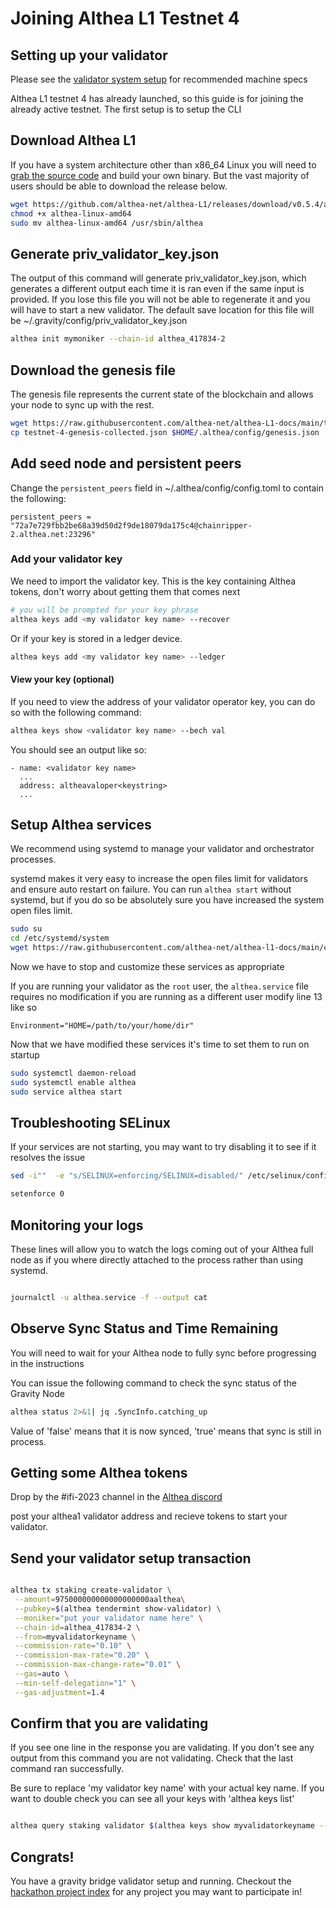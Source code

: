 # Joining Althea L1 Testnet 4

## Setting up your validator

Please see the [validator system setup](validator-system-setup.md) for recommended machine specs

Althea L1 testnet 4 has already launched, so this guide is for joining the already active testnet. The first setup is to setup the CLI

## Download Althea L1

If you have a system architecture other than x86_64 Linux you will need to [grab the source code](https://github.com/althea-net/althea-l1) and build your own binary. But the vast majority of users should be able to download the release below.

```bash
wget https://github.com/althea-net/althea-L1/releases/download/v0.5.4/althea-linux-amd64
chmod +x althea-linux-amd64
sudo mv althea-linux-amd64 /usr/sbin/althea
```

## Generate priv_validator_key.json

The output of this command will generate priv_validator_key.json, which generates a different output each time it is ran even if the same input is provided. If you lose this file you will not be able to regenerate it and you will have to start a new validator. The default save location for this file will be ~/.gravity/config/priv_validator_key.json

```bash
althea init mymoniker --chain-id althea_417834-2
```

## Download the genesis file

The genesis file represents the current state of the blockchain and allows your node to sync up
with the rest.

```bash
wget https://raw.githubusercontent.com/althea-net/althea-L1-docs/main/testnet-4-genesis-collected.json
cp testnet-4-genesis-collected.json $HOME/.althea/config/genesis.json

```

## Add seed node and persistent peers

Change the `persistent_peers` field in ~/.althea/config/config.toml to contain the following:

```text
persistent_peers = "72a7e729fbb2be68a39d50d2f9de18079da175c4@chainripper-2.althea.net:23296"
```

### Add your validator key

We need to import the validator key. This is the key containing Althea tokens, don't worry about getting them that comes next

```bash
# you will be prompted for your key phrase
althea keys add <my validator key name> --recover
```

Or if your key is stored in a ledger device.

```bash
althea keys add <my validator key name> --ledger
```

#### View your key (optional)

If you need to view the address of your validator operator key, you can do so with the following command: </br>

```bash
althea keys show <validator key name> --bech val
```

You should see an output like so:

```text
- name: <validator key name>
  ...
  address: altheavaloper<keystring>
  ...
```

## Setup Althea services

We recommend using systemd to manage your validator and orchestrator processes.

systemd makes it very easy to increase the open files limit for validators and ensure auto restart on failure.
You can run `althea start` without systemd, but if you do so be absolutely sure you have increased the system
open files limit.

```bash
sudo su
cd /etc/systemd/system
wget https://raw.githubusercontent.com/althea-net/althea-l1-docs/main/configs/althea.service
```

Now we have to stop and customize these services as appropriate

If you are running your validator as the `root` user, the `althea.service` file requires no modification
if you are running as a different user modify line 13 like so

```text
Environment="HOME=/path/to/your/home/dir"
```

Now that we have modified these services it's time to set them to run on startup

```bash
sudo systemctl daemon-reload
sudo systemctl enable althea
sudo service althea start
```

## Troubleshooting SELinux

If your services are not starting, you may want to try disabling it to see if it resolves the issue </br>

```bash
sed -i""  -e "s/SELINUX=enforcing/SELINUX=disabled/" /etc/selinux/config
```

```bash
setenforce 0
```

## Monitoring your logs

These lines will allow you to watch the logs coming out of your Althea full node as if you where directly attached to the process rather than using systemd.

```bash

journalctl -u althea.service -f --output cat

```

## Observe Sync Status and Time Remaining

You will need to wait for your Althea node to fully sync before progressing in the instructions </br>

You can issue the following command to check the sync status of the Gravity Node </br>

```bash
althea status 2>&1| jq .SyncInfo.catching_up
```

Value of 'false' means that it is now synced, 'true' means that sync is still in process.

## Getting some Althea tokens

Drop by the #ifi-2023 channel in the [Althea discord](https://discord.com/invite/hHx7HxcycF)

post your althea1 validator address and recieve tokens to start your validator.

## Send your validator setup transaction

```bash

althea tx staking create-validator \
 --amount=975000000000000000000aalthea\
 --pubkey=$(althea tendermint show-validator) \
 --moniker="put your validator name here" \
 --chain-id=althea_417834-2 \
 --from=myvalidatorkeyname \
 --commission-rate="0.10" \
 --commission-max-rate="0.20" \
 --commission-max-change-rate="0.01" \
 --gas=auto \
 --min-self-delegation="1" \
 --gas-adjustment=1.4


```

## Confirm that you are validating

If you see one line in the response you are validating. If you don't see any output from this command you are not validating. Check that the last command ran successfully.

Be sure to replace 'my validator key name' with your actual key name. If you want to double check you can see all your keys with 'althea keys list'

```bash

althea query staking validator $(althea keys show myvalidatorkeyname --bech val --address)

```

## Congrats!

You have a gravity bridge validator setup and running. Checkout the [hackathon project index](https://dorahacks.io/hackathon/145) for any project you may want to participate in!
